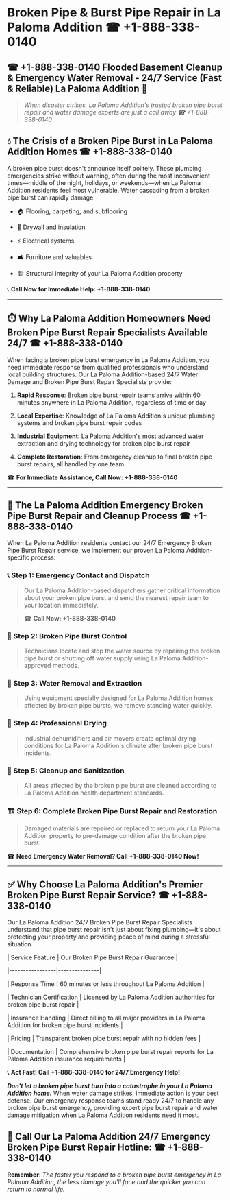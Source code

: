# Broken Pipe & Burst Pipe Repair in La Paloma Addition ☎ +1-888-338-0140  
## ☎ +1-888-338-0140 Flooded Basement Cleanup & Emergency Water Removal - 24/7 Service (Fast & Reliable) La Paloma Addition 🚨  

> *When disaster strikes, La Paloma Addition's trusted broken pipe burst repair and water damage experts are just a call away ☎ +1-888-338-0140*  

## 💧 The Crisis of a Broken Pipe Burst in La Paloma Addition Homes ☎ +1-888-338-0140  

A broken pipe burst doesn't announce itself politely. These plumbing emergencies strike without warning, often during the most inconvenient times—middle of the night, holidays, or weekends—when La Paloma Addition residents feel most vulnerable. Water cascading from a broken pipe burst can rapidly damage:  

* 🏠 Flooring, carpeting, and subflooring  
* 🧱 Drywall and insulation  
* ⚡ Electrical systems  
* 🛋️ Furniture and valuables  
* 🏗️ Structural integrity of your La Paloma Addition property  

📞 **Call Now for Immediate Help: +1-888-338-0140**  

---  

## ⏱️ Why La Paloma Addition Homeowners Need Broken Pipe Burst Repair Specialists Available 24/7 ☎ +1-888-338-0140  

When facing a broken pipe burst emergency in La Paloma Addition, you need immediate response from qualified professionals who understand local building structures. Our La Paloma Addition-based 24/7 Water Damage and Broken Pipe Burst Repair Specialists provide:  

1. **Rapid Response**: Broken pipe burst repair teams arrive within 60 minutes anywhere in La Paloma Addition, regardless of time or day  
2. **Local Expertise**: Knowledge of La Paloma Addition's unique plumbing systems and broken pipe burst repair codes  
3. **Industrial Equipment**: La Paloma Addition's most advanced water extraction and drying technology for broken pipe burst repair  
4. **Complete Restoration**: From emergency cleanup to final broken pipe burst repairs, all handled by one team  

☎ **For Immediate Assistance, Call Now: +1-888-338-0140**  

---  

## 🔧 The La Paloma Addition Emergency Broken Pipe Burst Repair and Cleanup Process ☎ +1-888-338-0140  

When La Paloma Addition residents contact our 24/7 Emergency Broken Pipe Burst Repair service, we implement our proven La Paloma Addition-specific process:  

### 📞 Step 1: Emergency Contact and Dispatch  
> Our La Paloma Addition-based dispatchers gather critical information about your broken pipe burst and send the nearest repair team to your location immediately.  
> ☎ **Call Now: +1-888-338-0140**  

### 🚿 Step 2: Broken Pipe Burst Control  
> Technicians locate and stop the water source by repairing the broken pipe burst or shutting off water supply using La Paloma Addition-approved methods.  

### 🌊 Step 3: Water Removal and Extraction  
> Using equipment specially designed for La Paloma Addition homes affected by broken pipe bursts, we remove standing water quickly.  

### 💨 Step 4: Professional Drying  
> Industrial dehumidifiers and air movers create optimal drying conditions for La Paloma Addition's climate after broken pipe burst incidents.  

### 🧼 Step 5: Cleanup and Sanitization  
> All areas affected by the broken pipe burst are cleaned according to La Paloma Addition health department standards.  

### 🏗️ Step 6: Complete Broken Pipe Burst Repair and Restoration  
> Damaged materials are repaired or replaced to return your La Paloma Addition property to pre-damage condition after the broken pipe burst.  

☎ **Need Emergency Water Removal? Call +1-888-338-0140 Now!**  

---  

## ✅ Why Choose La Paloma Addition's Premier Broken Pipe Burst Repair Service? ☎ +1-888-338-0140  

Our La Paloma Addition 24/7 Broken Pipe Burst Repair Specialists understand that pipe burst repair isn't just about fixing plumbing—it's about protecting your property and providing peace of mind during a stressful situation.  

| Service Feature | Our Broken Pipe Burst Repair Guarantee |  
|-----------------|---------------|  
| Response Time | 60 minutes or less throughout La Paloma Addition |  
| Technician Certification | Licensed by La Paloma Addition authorities for broken pipe burst repair |  
| Insurance Handling | Direct billing to all major providers in La Paloma Addition for broken pipe burst incidents |  
| Pricing | Transparent broken pipe burst repair with no hidden fees |  
| Documentation | Comprehensive broken pipe burst repair reports for La Paloma Addition insurance requirements |  

📞 **Act Fast! Call +1-888-338-0140 for 24/7 Emergency Help!**  

***Don't let a broken pipe burst turn into a catastrophe in your La Paloma Addition home.*** When water damage strikes, immediate action is your best defense. Our emergency response teams stand ready 24/7 to handle any broken pipe burst emergency, providing expert pipe burst repair and water damage mitigation when La Paloma Addition residents need it most.  

## 📱 Call Our La Paloma Addition 24/7 Emergency Broken Pipe Burst Repair Hotline: ☎ +1-888-338-0140  

**Remember**: *The faster you respond to a broken pipe burst emergency in La Paloma Addition, the less damage you'll face and the quicker you can return to normal life.*